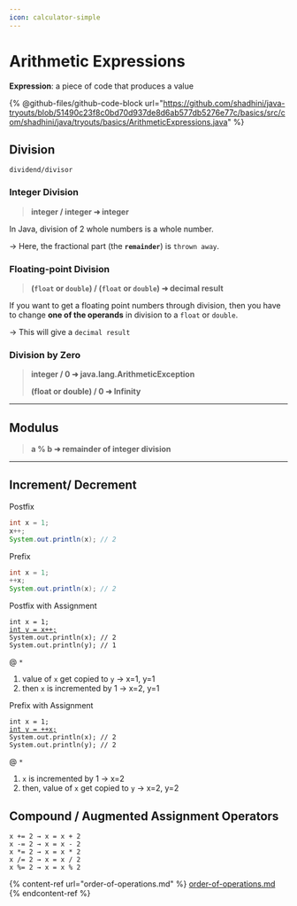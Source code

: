 ```yaml
---
icon: calculator-simple
---
```


# Arithmetic Expressions

**Expression**: a piece of code that produces a value

{% @github-files/github-code-block url="https://github.com/shadhini/java-tryouts/blob/51490c23f8c0bd70d937de8d6ab577db5276e77c/basics/src/com/shadhini/java/tryouts/basics/ArithmeticExpressions.java" %}

## Division

`dividend/divisor`

### Integer Division

> **integer / integer  ➜  integer**

In Java, division of 2 whole numbers is a whole number.

\-> Here, the fractional part (the **`remainder`**) is `thrown away`.

### Floating-point Division

> **(`float` or `double`) / (`float` or `double`)  ➜   decimal result**

If you want to get a floating point numbers through division, then you have to change **one of the operands** in division to a `float` or `double`.

\-> This will give a `decimal result`

### Division by Zero

> **integer / 0    ➜     java.lang.ArithmeticException**
>
> **(float or double) / 0    ➜     Infinity**

***

## Modulus

> **a % b    ➜    remainder of integer division**

***

## Increment/ Decrement

Postfix

```java
int x = 1;
x++;
System.out.println(x); // 2
```

Prefix

```java
int x = 1;
++x;
System.out.println(x); // 2
```

Postfix with Assignment

<pre class="language-java"><code class="lang-java">int x = 1;
<a data-footnote-ref href="#user-content-fn-1">int y = x++;</a>
System.out.println(x); // 2
System.out.println(y); // 1
</code></pre>

@ `*`&#x20;

1. value of `x` get copied to `y` → x=1, y=1
2. then `x` is incremented by 1 → x=2, y=1

Prefix with Assignment

<pre class="language-java"><code class="lang-java">int x = 1;
<a data-footnote-ref href="#user-content-fn-2">int y = ++x;</a>
System.out.println(x); // 2
System.out.println(y); // 2
</code></pre>

@ `*`&#x20;

1. `x` is incremented by 1 → x=2
2. then, value of `x` get copied to `y` → x=2, y=2



## Compound / Augmented Assignment Operators

```
x += 2 → x = x + 2
x -= 2 → x = x - 2
x *= 2 → x = x * 2
x /= 2 → x = x / 2
x %= 2 → x = x % 2
```



{% content-ref url="order-of-operations.md" %}
[order-of-operations.md](order-of-operations.md)
{% endcontent-ref %}



[^1]: \*

[^2]: \*
